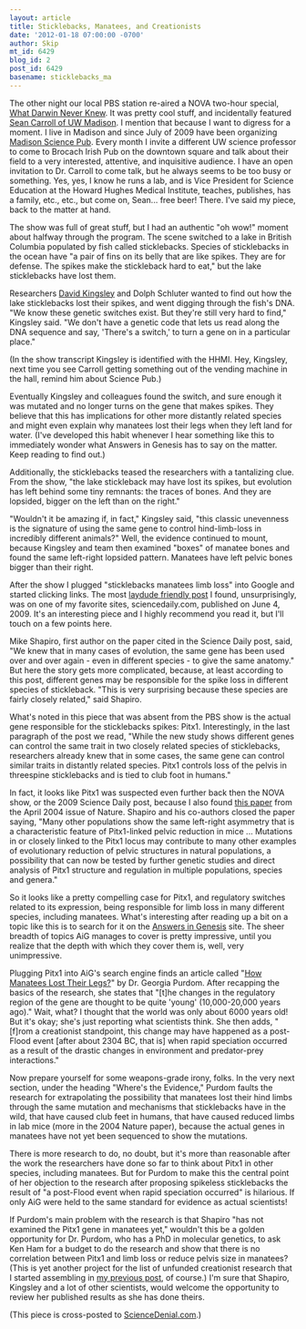 ```yaml
---
layout: article
title: Sticklebacks, Manatees, and Creationists
date: '2012-01-18 07:00:00 -0700'
author: Skip
mt_id: 6429
blog_id: 2
post_id: 6429
basename: sticklebacks_ma
---
```

The other night our local PBS station re-aired a NOVA two-hour special, [What Darwin Never Knew](http://www.pbs.org/wgbh/nova/evolution/darwin-never-knew.html). It was pretty cool stuff, and incidentally featured [Sean Carroll of UW Madison](http://www.molbio.wisc.edu/carroll/). I mention that because I want to digress for a moment. I live in Madison and since July of 2009 have been organizing [Madison Science Pub](http://madison.sciencepub.us). Every month I invite a different UW science professor to come to Brocach Irish Pub on the downtown square and talk about their field to a very interested, attentive, and inquisitive audience. I have an open invitation to Dr. Carroll to come talk, but he always seems to be too busy or something. Yes, yes, I know he runs a lab, and is Vice President for Science Education at the Howard Hughes Medical Institute, teaches, publishes, has a family, etc., etc., but come on, Sean... free beer! There. I've said my piece, back to the matter at hand.

The show was full of great stuff, but I had an authentic "oh wow!" moment about halfway through the program. The scene switched to a lake in British Columbia populated by fish called sticklebacks. Species of sticklebacks in the ocean have "a pair of fins on its belly that are like spikes. They are for defense. The spikes make the stickleback hard to eat," but the lake sticklebacks have lost them. 

Researchers [David Kingsley](http://kingsley.stanford.edu/) and Dolph Schluter wanted to find out how the lake sticklebacks lost their spikes, and went digging through the fish's DNA. "We know these genetic switches exist. But they're still very hard to find," Kingsley said. "We don't have a genetic code that lets us read along the DNA sequence and say, 'There's a switch,' to turn a gene on in a particular place."

(In the show transcript Kingsley is identified with the HHMI. Hey, Kingsley, next time you see Carroll getting something out of the vending machine in the hall, remind him about Science Pub.)

Eventually Kingsley and colleagues found the switch, and sure enough it was mutated and no longer turns on the gene that makes spikes. They believe that this has implications for other more distantly related species and might even explain why manatees lost their legs when they left land for water. (I've developed this habit whenever I hear something like this to immediately wonder what Answers in Genesis has to say on the matter. Keep reading to find out.)

Additionally, the sticklebacks teased the researchers with a tantalizing clue. From the show, "the lake stickleback may have lost its spikes, but evolution has left behind some tiny remnants: the traces of bones. And they are lopsided, bigger on the left than on the right."

"Wouldn't it be amazing if, in fact," Kingsley said, "this classic unevenness is the signature of using the same gene to control hind-limb-loss in incredibly different animals?" Well, the evidence continued to mount, because Kingsley and team then examined "boxes" of manatee bones and found the same left-right lopsided pattern. Manatees have left pelvic bones bigger than their right. 

After the show I plugged "sticklebacks manatees limb loss" into Google and started clicking links. The most [laydude friendly post](http://www.sciencedaily.com/releases/2009/06/090604124021.htm) I found, unsurprisingly, was on one of my favorite sites, sciencedaily.com, published on June 4, 2009. It's an interesting piece and I highly recommend you read it, but I'll touch on a few points here.

Mike Shapiro, first author on the paper cited in the Science Daily post, said, "We knew that in many cases of evolution, the same gene has been used over and over again - even in different species - to give the same anatomy." But here the story gets more complicated, because, at least according to this post, different genes may be responsible for the spike loss in different species of stickleback. "This is very surprising because these species are fairly closely related," said Shapiro. 

What's noted in this piece that was absent from the PBS show is the actual gene responsible for the sticklebacks spikes: Pitx1. Interestingly, in the last paragraph of the post we read, "While the new study shows different genes can control the same trait in two closely related species of sticklebacks, researchers already knew that in some cases, the same gene can control similar traits in distantly related species. Pitx1 controls loss of the pelvis in threespine sticklebacks and is tied to club foot in humans."

In fact, it looks like Pitx1 was suspected even further back then the NOVA show, or the 2009 Science Daily post, because I also found [this paper](http://teosinte.wisc.edu/gen677_pdfs/Shapiro.pdf) from the April 2004 issue of Nature. Shapiro and his co-authors closed the paper saying, "Many other populations show the same left-right asymmetry that is a characteristic feature of Pitx1-linked pelvic reduction in mice ... Mutations in or closely linked to the Pitx1 locus may contribute 
to many other examples of evolutionary reduction of pelvic structures in natural populations, a possibility that can now be tested by further genetic studies and direct analysis of Pitx1 structure and
regulation in multiple populations, species and genera."

So it looks like a pretty compelling case for Pitx1, and regulatory switches related to its expression, being responsible for limb loss in many different species, including manatees. What's interesting after reading up a bit on a topic like this is to search for it on the [Answers in Genesis](http://www.answersingenesis.org) site. The sheer breadth of topics AiG manages to cover is pretty impressive, until you realize that the depth with which they cover them is, well, very unimpressive. 

Plugging Pitx1 into AiG's search engine finds an article called "[How Manatees Lost Their Legs?](http://www.answersingenesis.org/articles/2006/09/27/manatees-lost-legs)" by Dr. Georgia Purdom. After recapping the basics of the research, she states that "\[t\]he changes in the regulatory region of the gene are thought to be quite 'young' (10,000-20,000 years ago)." Wait, what? I thought that the world was only about 6000 years old! But it's okay; she's just reporting what scientists think. She then adds, "\[f\]rom a creationist standpoint, this change may have happened as a post-Flood event \[after about 2304 BC, that is\] when rapid speciation occurred as a result of the drastic changes in environment and predator-prey interactions." 

Now prepare yourself for some weapons-grade irony, folks. In the very next section, under the heading "Where's the Evidence," Purdom faults the research for extrapolating the possibility that manatees lost their hind limbs through the same mutation and mechanisms that sticklebacks have in the wild, that have caused club feet in humans, that have caused reduced limbs in lab mice (more in the 2004 Nature paper), because the actual genes in manatees have not yet been sequenced to show the mutations. 

There is more research to do, no doubt, but it's more than reasonable after the work the researchers have done so far to think about Pitx1 in other species, including manatees. But for Purdom to make this the central point of her objection to the research after proposing spikeless sticklebacks the result of "a post-Flood event when rapid speciation occurred" is hilarious. If only AiG were held to the same standard for evidence as actual scientists!

If Purdom's main problem with the research is that Shapiro "has not examined the Pitx1 gene in manatees yet," wouldn't this be a golden opportunity for Dr. Purdom, who has a PhD in molecular genetics, to ask Ken Ham for a budget to do the research and show that there is no correlation between Pitx1 and limb loss or reduce pelvis size in manatees? (This is yet another project for the list of unfunded creationist research that I started assembling in [my previous post](http://pandasthumb.org/archives/2011/12/what-scientists.html), of course.) I'm sure that Shapiro, Kingsley and a lot of other scientists, would welcome the opportunity to review her published results as she has done theirs.

(This piece is cross-posted to [ScienceDenial.com](http://sciencedenial.com).)
